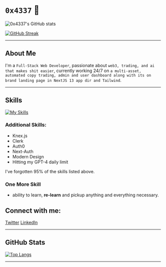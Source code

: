 # `0x4337` 👋

![0x4337's GitHub stats](https://github-readme-stats.vercel.app/api?username=0x4337&show_icons=true&theme=radical)

[![GitHub Streak](https://streak-stats.demolab.com?user=0x4337&theme=react&hide_border=true)](https://git.io/streak-stats)

---

## About Me

I'm a `Full-Stack Web Developer`, passionate about `web3, trading, and ai that makes shit easier`, currently working 24/7 on `a multi-asset, automated copy trading, admin and user dashboard along with its on brand landing page in NextJS 13 app dir and Tailwind`.

---

## Skills

[![My Skills](https://skillicons.dev/icons?i=html,css,js,react,tailwind,sass,nextjs,express,nodejs,ts,mysql,mongodb,aws,gcp,docker,postman,vercel,discord,firestore)](https://skillicons.dev)

### Additional Skills:
- Knex.js
- Clerk
- Auth0
- Next-Auth
- Modern Design
- Hitting my GPT-4 daily limit

I've forgotten 95% of the skills listed above. 

### One More Skill
- ability to learn, __re-learn__ and pickup anything and everything necessary.


## Connect with me:

[Twitter](https://twitter.com/VantriaDAO)
[LinkedIn](https://linkedin.com/in/adamgedge)

---

## GitHub Stats

[![Top Langs](https://github-readme-stats.vercel.app/api/top-langs/?username=0x4337&layout=compact)](https://github.com/0x4337/github-readme-stats)

---
